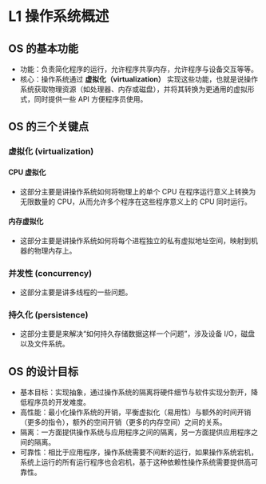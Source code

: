 # L1 操作系统概述
## OS 的基本功能
* 功能：负责简化程序的运行，允许程序共享内存，允许程序与设备交互等等。
* 核心：操作系统通过 **虚拟化（virtualization）** 实现这些功能，也就是说操作系统获取物理资源（如处理器、内存或磁盘），并将其转换为更通用的虚拟形式，同时提供一些 API 方便程序员使用。

## OS 的三个关键点
### 虚拟化 (virtualization)
#### CPU 虚拟化
* 这部分主要是讲操作系统如何将物理上的单个 CPU 在程序运行意义上转换为无限数量的 CPU，从而允许多个程序在这些程序意义上的 CPU 同时运行。

#### 内存虚拟化
* 这部分主要是讲操作系统如何将每个进程独立的私有虚拟地址空间，映射到机器的物理内存上。

### 并发性 (concurrency)
* 这部分主要是讲多线程的一些问题。

### 持久化 (persistence)
* 这部分主要是来解决“如何持久存储数据这样一个问题”，涉及设备 I/O，磁盘以及文件系统。

## OS 的设计目标
* 基本目标：实现抽象，通过操作系统的隔离将硬件细节与软件实现分割开，降低程序员的开发难度。
* 高性能：最小化操作系统的开销，平衡虚拟化（易用性）与额外的时间开销（更多的指令），额外的空间开销（更多的内存空间）之间的关系。
* 隔离：一方面提供操作系统与应用程序之间的隔离，另一方面提供应用程序之间的隔离。
* 可靠性：相比于应用程序，操作系统需要不间断的运行，如果操作系统宕机，系统上运行的所有运行程序也会宕机，基于这种依赖性操作系统需要提供高可靠性。


